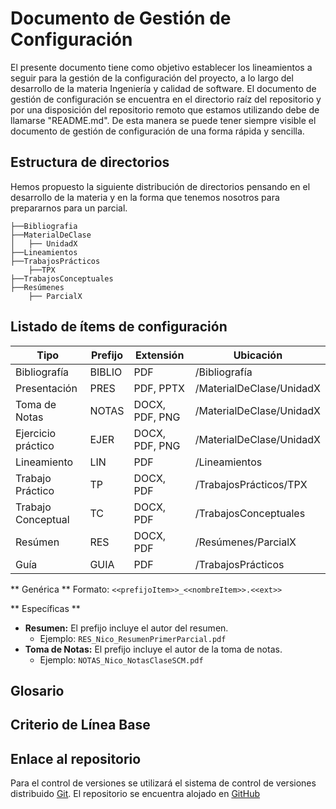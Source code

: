 # Documento de Gestión de Configuración
El presente documento tiene como objetivo establecer los lineamientos a seguir para la gestión de la configuración del proyecto, a lo largo del desarrollo de la materia Ingeniería y calidad de software.
El documento de gestión de configuración se encuentra en el directorio raíz del repositorio y por una disposición del repositorio remoto que estamos utilizando debe de llamarse "README.md". De esta manera se puede tener siempre visible el documento de gestión de configuración de una forma rápida y sencilla.

## Estructura de directorios
Hemos propuesto la siguiente distribución de directorios pensando en el desarrollo de la materia y en la forma que tenemos nosotros para prepararnos para un parcial.

```
├──Bibliografia
├──MaterialDeClase
│   ├── UnidadX
├──Lineamientos
├──TrabajosPrácticos
    ├──TPX
├──TrabajosConceptuales
├──Resúmenes
    ├── ParcialX
```

## Listado de ítems de configuración

| Tipo               | Prefijo | Extensión          | Ubicación                          |
|--------------------|---------|--------------------|------------------------------------|
| Bibliografía       | BIBLIO  | PDF                | /Bibliografía                      |
| Presentación       | PRES    | PDF, PPTX          | /MaterialDeClase/UnidadX           |
| Toma de Notas      | NOTAS   | DOCX, PDF, PNG     | /MaterialDeClase/UnidadX           |
| Ejercicio práctico | EJER    | DOCX, PDF, PNG     | /MaterialDeClase/UnidadX           |
| Lineamiento        | LIN     | PDF                | /Lineamientos                      |
| Trabajo Práctico   | TP      | DOCX, PDF          | /TrabajosPrácticos/TPX             |
| Trabajo Conceptual | TC      | DOCX, PDF          | /TrabajosConceptuales              |
| Resúmen            | RES     | DOCX, PDF          | /Resúmenes/ParcialX                |
| Guía               | GUIA    | PDF                | /TrabajosPrácticos                 |



** Genérica **
Formato: `<<prefijoItem>>_<<nombreItem>>.<<ext>>`

** Específicas **
- **Resumen:** El prefijo incluye el autor del resumen.
  - Ejemplo: `RES_Nico_ResumenPrimerParcial.pdf`
- **Toma de Notas:** El prefijo incluye el autor de la toma de notas.
  - Ejemplo: `NOTAS_Nico_NotasClaseSCM.pdf`






## Glosario

## Criterio de Línea Base

## Enlace al repositorio
Para el control de versiones se utilizará el sistema de control de versiones distribuido [Git](https://git-scm.com/).
El repositorio se encuentra alojado en [GitHub](https://github.com/ianrichard3/scm-grupo8.git)
